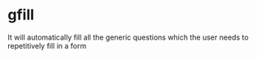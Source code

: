 # gfill
It will automatically fill all the generic questions which the user needs to repetitively fill in a form
